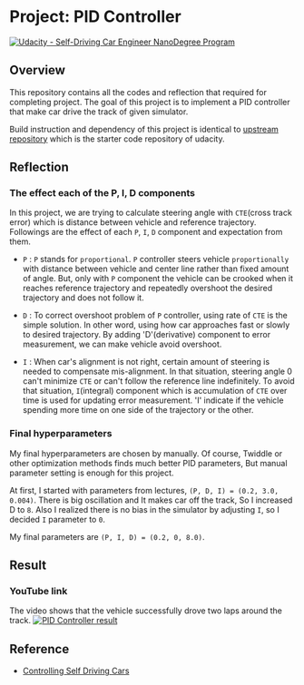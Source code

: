 # **Project: PID Controller**
[![Udacity - Self-Driving Car Engineer NanoDegree Program](https://s3.amazonaws.com/udacity-sdc/github/shield-carnd.svg)](http://www.udacity.com/drive)


## Overview
This repository contains all the codes and reflection that required for completing project. The goal of this project is to implement a PID controller that make car drive the track of given simulator.

Build instruction and dependency of this project is identical to [upstream repository](https://github.com/udacity/CarND-PID-Control-Project) which is the starter code repository of udacity.


## Reflection

### The effect each of the P, I, D components

In this project, we are trying to calculate steering angle with `CTE`(cross track error) which is distance between vehicle and reference trajectory. Followings are the effect of each `P`, `I`, `D` component and expectation from them.

 - `P` : `P` stands for `proportional`. `P` controller steers vehicle `proportionally` with distance between vehicle and center line rather than fixed amount of angle. But, only with `P` component the vehicle can be crooked when it reaches reference trajectory and repeatedly overshoot the desired trajectory and does not follow it.

 - `D` : To correct overshoot problem of `P` controller, using rate of `CTE` is the simple solution. In other word, using how car approaches fast or slowly to desired trajectory. By adding 'D'(derivative) component to error measurement, we can make vehicle avoid overshoot.

 - `I` : When car's alignment is not right, certain amount of steering is needed to compensate mis-alignment. In that situation, steering angle 0 can't minimize `CTE` or can't follow the reference line indefinitely. To avoid that situation, `I`(integral) component which is accumulation of `CTE` over time is used for updating error measurement. 'I' indicate if the vehicle spending more time on one side of the trajectory or the other.

### Final hyperparameters

My final hyperparameters are chosen by manually. Of course, Twiddle or other optimization methods finds much better PID parameters, But manual parameter setting is enough for this project. 

At first, I started with parameters from lectures, `(P, D, I) = (0.2, 3.0, 0.004)`. There is big oscillation and It makes car off the track, So I increased D to `8`. Also I realized there is no bias in the simulator by adjusting `I`, so I decided `I` parameter to `0`.

My final parameters are `(P, I, D) = (0.2, 0, 8.0)`.

## Result

### YouTube link
The video shows that the vehicle successfully drove two laps around the track.
[![PID Controller result](https://img.youtube.com/vi/ID3rG3FRnVM/0.jpg)](https://www.youtube.com/watch?v=ID3rG3FRnVM)

## Reference
 - [Controlling Self Driving Cars](https://youtu.be/4Y7zG48uHRo)

